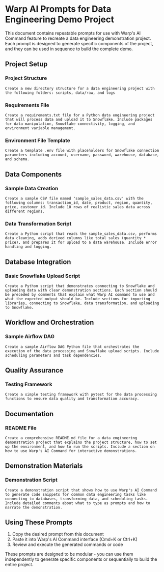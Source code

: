 # Warp AI Prompts for Data Engineering Demo Project

This document contains repeatable prompts for use with Warp's AI Command feature to recreate a data engineering demonstration project. Each prompt is designed to generate specific components of the project, and they can be used in sequence to build the complete demo.

## Project Setup

### Project Structure
```
Create a new directory structure for a data engineering project with the following folders: scripts, data/raw, and logs
```

### Requirements File
```
Create a requirements.txt file for a Python data engineering project that will process data and upload it to Snowflake. Include packages for data manipulation, Snowflake connectivity, logging, and environment variable management.
```

### Environment File Template
```
Create a template .env file with placeholders for Snowflake connection parameters including account, username, password, warehouse, database, and schema.
```

## Data Components

### Sample Data Creation
```
Create a sample CSV file named 'sample_sales_data.csv' with the following columns: transaction_id, date, product, region, quantity, price, customer_id. Include 10 rows of realistic sales data across different regions.
```

### Data Transformation Script
```
Create a Python script that reads the sample_sales_data.csv, performs data cleaning, adds derived columns like total_sales (quantity * price), and prepares it for upload to a data warehouse. Include error handling and logging.
```

## Database Integration

### Basic Snowflake Upload Script
```
Create a Python script that demonstrates connecting to Snowflake and uploading data with clear demonstration sections. Each section should be preceded by comments that explain what Warp AI command to use and what the expected output should be. Include sections for importing libraries, connecting to Snowflake, data transformation, and uploading to Snowflake.
```

## Workflow and Orchestration

### Sample Airflow DAG
```
Create a sample Airflow DAG Python file that orchestrates the execution of the data processing and Snowflake upload scripts. Include scheduling parameters and task dependencies.
```

## Quality Assurance

### Testing Framework
```
Create a simple testing framework with pytest for the data processing functions to ensure data quality and transformation accuracy.
```

## Documentation

### README File
```
Create a comprehensive README.md file for a data engineering demonstration project that explains the project structure, how to set up the environment, and how to run the scripts. Include a section on how to use Warp's AI Command for interactive demonstrations.
```

## Demonstration Materials

### Demonstration Script
```
Create a demonstration script that shows how to use Warp's AI Command to generate code snippets for common data engineering tasks like connecting to databases, transforming data, and scheduling tasks. Include detailed comments about what to type as prompts and how to narrate the demonstration.
```

## Using These Prompts

1. Copy the desired prompt from this document
2. Paste it into Warp's AI Command interface (Cmd+K or Ctrl+K)
3. Review and execute the generated commands or code

These prompts are designed to be modular - you can use them independently to generate specific components or sequentially to build the entire project.

